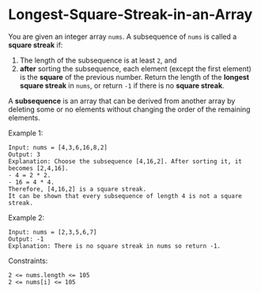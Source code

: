 # Longest-Square-Streak-in-an-Array

You are given an integer array `nums`. A subsequence of `nums` is called a **square streak** if:

1. The length of the subsequence is at least `2`, and
2. **after** sorting the subsequence, each element (except the first element) is the **square** of the previous number.
Return the length of the **longest square streak** in `nums`, or return `-1` if there is no **square streak**.

A **subsequence** is an array that can be derived from another array by deleting some or no elements without changing the order of the remaining elements.

 

Example 1:
```
Input: nums = [4,3,6,16,8,2]
Output: 3
Explanation: Choose the subsequence [4,16,2]. After sorting it, it becomes [2,4,16].
- 4 = 2 * 2.
- 16 = 4 * 4.
Therefore, [4,16,2] is a square streak.
It can be shown that every subsequence of length 4 is not a square streak.
```
Example 2:
```
Input: nums = [2,3,5,6,7]
Output: -1
Explanation: There is no square streak in nums so return -1.
``` 

Constraints:
```
2 <= nums.length <= 105
2 <= nums[i] <= 105
```
